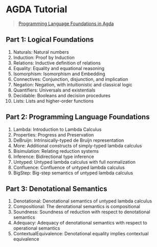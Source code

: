 # AGDA Tutorial

> [Programming Language Foundations in Agda](https://plfa.github.io)

## Part 1: Logical Foundations

1. Naturals: Natural numbers
1. Induction: Proof by Induction
1. Relations: Inductive definition of relations
1. Equality: Equality and equational reasoning
1. Isomorphism: Isomorphism and Embedding
1. Connectives: Conjunction, disjunction, and implication
1. Negation: Negation, with intuitionistic and classical logic
1. Quantifiers: Universals and existentials
1. Decidable: Booleans and decision procedures
1. Lists: Lists and higher-order functions

## Part 2: Programming Language Foundations

1. Lambda: Introduction to Lambda Calculus
1. Properties: Progress and Preservation
1. DeBruijn: Intrinsically-typed de Bruijn representation
1. More: Additional constructs of simply-typed lambda calculus
1. Bisimulation: Relating reduction systems
1. Inference: Bidirectional type inference
1. Untyped: Untyped lambda calculus with full normalization
1. Confluence: Confluence of untyped lambda calculus
1. BigStep: Big-step semantics of untyped lambda calculus

## Part 3: Denotational Semantics

1. Denotational: Denotational semantics of untyped lambda calculus
1. Compositional: The denotational semantics is compositional
1. Soundness: Soundness of reduction with respect to denotational semantics
1. Adequacy: Adequacy of denotational semantics with respect to operational semantics
1. ContextualEquivalence: Denotational equality implies contextual equivalence